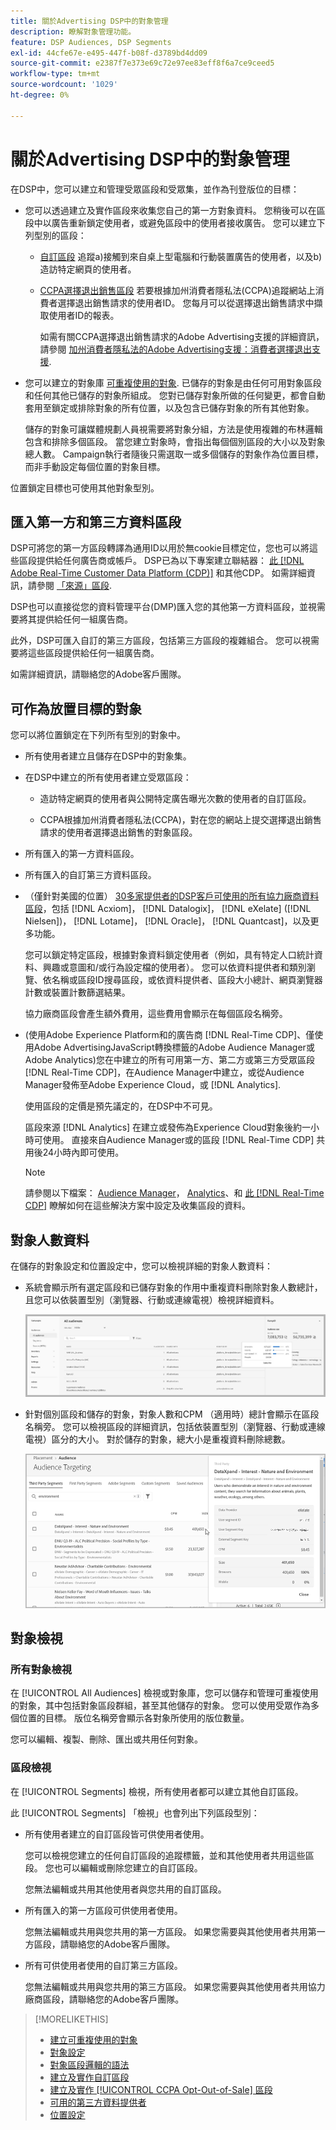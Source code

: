 ```yaml
---
title: 關於Advertising DSP中的對象管理
description: 瞭解對象管理功能。
feature: DSP Audiences, DSP Segments
exl-id: 44cfe67e-e495-447f-b08f-d3789bd4dd09
source-git-commit: e2387f7e373e69c72e97ee83eff8f6a7ce9ceed5
workflow-type: tm+mt
source-wordcount: '1029'
ht-degree: 0%

---
```


# 關於Advertising DSP中的對象管理

在DSP中，您可以建立和管理受眾區段和受眾集，並作為刊登版位的目標：

* 您可以透過建立及實作區段來收集您自己的第一方對象資料。 您稍後可以在區段中以廣告重新鎖定使用者，或避免區段中的使用者接收廣告。 您可以建立下列型別的區段：

   * [自訂區段](/help/dsp/audiences/custom-segment-create.md) 追蹤a)接觸到來自桌上型電腦和行動裝置廣告的使用者，以及b)造訪特定網頁的使用者。

   * [CCPA選擇退出銷售區段](/help/dsp/audiences/ccpa-opt-out-segment-create.md) 若要根據加州消費者隱私法(CCPA)追蹤網站上消費者選擇退出銷售請求的使用者ID。 您每月可以從選擇退出銷售請求中擷取使用者ID的報表。

     如需有關CCPA選擇退出銷售請求的Adobe Advertising支援的詳細資訊，請參閱 [加州消費者隱私法的Adobe Advertising支援：消費者選擇退出支援](/help/privacy/ccpa/ccpa-opt-out-of-sale.md).

* 您可以建立的對象庫 [可重複使用的對象](/help/dsp/audiences/reusable-audience-create.md). 已儲存的對象是由任何可用對象區段和任何其他已儲存的對象所組成。 您對已儲存對象所做的任何變更，都會自動套用至鎖定或排除對象的所有位置，以及包含已儲存對象的所有其他對象。

  儲存的對象可讓媒體規劃人員視需要將對象分組，方法是使用複雜的布林邏輯包含和排除多個區段。 當您建立對象時，會指出每個個別區段的大小以及對象總人數。 Campaign執行者隨後只需選取一或多個儲存的對象作為位置目標，而非手動設定每個位置的對象目標。

位置鎖定目標也可使用其他對象型別。

## 匯入第一方和第三方資料區段

DSP可將您的第一方區段轉譯為通用ID以用於無cookie目標定位，您也可以將這些區段提供給任何廣告商或帳戶。 DSP已為以下專案建立聯結器： [此 [!DNL Adobe Real-Time Customer Data Platform (CDP)]](https://experienceleague.adobe.com/docs/experience-platform/rtcdp/overview.html?lang=zh-Hant) 和其他CDP。 如需詳細資訊，請參閱 [「來源」區段](/help/dsp/audiences/sources/source-about.md).

DSP也可以直接從您的資料管理平台(DMP)匯入您的其他第一方資料區段，並視需要將其提供給任何一組廣告商。

此外，DSP可匯入自訂的第三方區段，包括第三方區段的複雜組合。 您可以視需要將這些區段提供給任何一組廣告商。

如需詳細資訊，請聯絡您的Adobe客戶團隊。

## 可作為放置目標的對象

您可以將位置鎖定在下列所有型別的對象中。

* 所有使用者建立且儲存在DSP中的對象集。

* 在DSP中建立的所有使用者建立受眾區段：

   * 造訪特定網頁的使用者與公開特定廣告曝光次數的使用者的自訂區段。

   * CCPA根據加州消費者隱私法(CCPA)，對在您的網站上提交選擇退出銷售請求的使用者選擇退出銷售的對象區段。

* 所有匯入的第一方資料區段。

* 所有匯入的自訂第三方資料區段。

* （僅針對美國的位置） [30多家提供者的DSP客戶可使用的所有協力廠商資料區段](/help/dsp/audiences/third-party-data-providers.md)，包括 [!DNL Acxiom]， [!DNL Datalogix]， [!DNL eXelate] ([!DNL Nielsen])， [!DNL Lotame]， [!DNL Oracle]， [!DNL Quantcast]，以及更多功能。

  您可以鎖定特定區段，根據對象資料鎖定使用者（例如，具有特定人口統計資料、興趣或意圖和/或行為設定檔的使用者）。 您可以依資料提供者和類別瀏覽、依名稱或區段ID搜尋區段，或依資料提供者、區段大小總計、網頁瀏覽器計數或裝置計數篩選結果。

  協力廠商區段會產生額外費用，這些費用會顯示在每個區段名稱旁。

* (使用Adobe Experience Platform和的廣告商 [!DNL Real-Time CDP]、僅使用Adobe AdvertisingJavaScript轉換標籤的Adobe Audience Manager或Adobe Analytics)您在中建立的所有可用第一方、第二方或第三方受眾區段 [!DNL Real-Time CDP]，在Audience Manager中建立，或從Audience Manager發佈至Adobe Experience Cloud，或 [!DNL Analytics].

  使用區段的定價是預先議定的，在DSP中不可見。

  區段來源 [!DNL Analytics] 在建立或發佈為Experience Cloud對象後約一小時可使用。 直接來自Audience Manager或的區段 [!DNL Real-Time CDP] 共用後24小時內即可使用。

  >[!NOTE]
  >
  >請參閱以下檔案： [Audience Manager](https://experienceleague.adobe.com/docs/audience-manager/user-guide/aam-home.html)， [Analytics](https://experienceleague.adobe.com/docs/analytics.html)、和 [此 [!DNL Real-Time CDP]](https://experienceleague.adobe.com/docs/experience-platform/rtcdp/segmentation/segment-builder-guide.html) 瞭解如何在這些解決方案中設定及收集區段的資料。

## 對象人數資料

在儲存的對象設定和位置設定中，您可以檢視詳細的對象人數資料：

* 系統會顯示所有選定區段和已儲存對象的作用中重複資料刪除對象人數總計，且您可以依裝置型別（瀏覽器、行動或連線電視）檢視詳細資料。

  ![合併的對象人數](/help/dsp/assets/audience-size.png)

* 針對個別區段和儲存的對象，對象人數和CPM （適用時）總計會顯示在區段名稱旁。 您可以檢視區段的詳細資訊，包括依裝置型別（瀏覽器、行動或連線電視）區分的大小。 對於儲存的對象，總大小是重複資料刪除總數。

  ![個別區段大小](/help/dsp/assets/audience-size-segment.png)

## 對象檢視

### 所有對象檢視

在 [!UICONTROL All Audiences] 檢視或對象庫，您可以儲存和管理可重複使用的對象，其中包括對象區段群組，甚至其他儲存的對象。 您可以使用受眾作為多個位置的目標。 版位名稱旁會顯示各對象所使用的版位數量。

您可以編輯、複製、刪除、匯出或共用任何對象。

### 區段檢視

在 [!UICONTROL Segments] 檢視，所有使用者都可以建立其他自訂區段。

此 [!UICONTROL Segments] 「檢視」也會列出下列區段型別：

* 所有使用者建立的自訂區段皆可供使用者使用。

  您可以檢視您建立的任何自訂區段的追蹤標籤，並和其他使用者共用這些區段。 您也可以編輯或刪除您建立的自訂區段。

  您無法編輯或共用其他使用者與您共用的自訂區段。

* 所有匯入的第一方區段可供使用者使用。

  您無法編輯或共用與您共用的第一方區段。 如果您需要與其他使用者共用第一方區段，請聯絡您的Adobe客戶團隊。

* 所有可供使用者使用的自訂第三方區段。

  您無法編輯或共用與您共用的第三方區段。 如果您需要與其他使用者共用協力廠商區段，請聯絡您的Adobe客戶團隊。

>[!MORELIKETHIS]
>
>* [建立可重複使用的對象](reusable-audience-create.md)
>* [對象設定](audience-settings.md)
>* [對象區段邏輯的語法](audience-segment-logic-syntax.md)
>* [建立及實作自訂區段](custom-segment-create.md)
>* [建立及實作 [!UICONTROL CCPA Opt-Out-of-Sale] 區段](ccpa-opt-out-segment-create.md)
>* [可用的第三方資料提供者](third-party-data-providers.md)
>* [位置設定](/help/dsp/campaign-management/placements/placement-settings.md)
